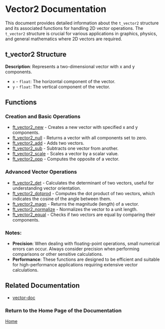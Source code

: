 # Vector2 Documentation

This document provides detailed information about the `t_vector2` structure and its associated functions for handling 2D vector operations. The `t_vector2` structure is crucial for various applications in graphics, physics, and general mathematics where 2D vectors are required.

## t_vector2 Structure
**Description**: Represents a two-dimensional vector with x and y components.

- `x` - `float`: The horizontal component of the vector.
- `y` - `float`: The vertical component of the vector.

## Functions

### Creation and Basic Operations
- [ft_vector2_new](./ft_vector2_new.md) - Creates a new vector with specified x and y components.
- [ft_vector2_null](./ft_vector2_null.md) - Returns a vector with all components set to zero.
- [ft_vector2_add](./ft_vector2_add.md) - Adds two vectors.
- [ft_vector2_sub](./ft_vector2_sub.md) - Subtracts one vector from another.
- [ft_vector2_scale](./ft_vector2_scale.md) - Scales a vector by a scalar value.
- [ft_vector2_opp](./ft_vector2_opp.md) - Computes the opposite of a vector.

### Advanced Vector Operations
- [ft_vector2_det](./ft_vector2_det.md) - Calculates the determinant of two vectors, useful for understanding vector orientation.
- [ft_vector2_dotprod](./ft_vector2_dotprod.md) - Computes the dot product of two vectors, which indicates the cosine of the angle between them.
- [ft_vector2_magn](./ft_vector2_magn.md) - Returns the magnitude (length) of a vector.
- [ft_vector2_normalize](./ft_vector2_normalize.md) - Normalizes the vector to a unit length.
- [ft_vector2_equal](./ft_vector2_equal.md) - Checks if two vectors are equal by comparing their components.

### Notes:
- **Precision**: When dealing with floating-point operations, small numerical errors can occur. Always consider precision when performing comparisons or other sensitive calculations.
- **Performance**: These functions are designed to be efficient and suitable for high-performance applications requiring extensive vector calculations.

## Related Documentation 
- [vector-doc](../vector-doc.md)

### Return to the Home Page of the Documentation
[Home](../home.md)
